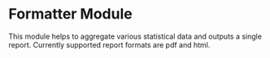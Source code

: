 # Formatter Module

This module helps to aggregate various statistical data and outputs a single report.
Currently supported report formats are pdf and html. 